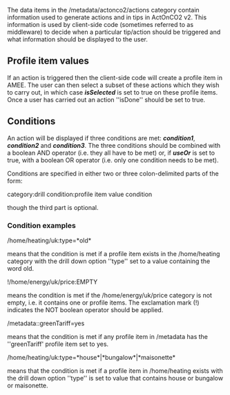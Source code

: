 The data items in the /metadata/actonco2/actions category contain
information used to generate actions and in tips in ActOnCO2 v2. This
information is used by client-side code (sometimes referred to as
middleware) to decide when a particular tip/action should be triggered
and what information should be displayed to the user.

## Profile item values

If an action is triggered then the client-side code will create a
profile item in AMEE. The user can then select a subset of these actions
which they wish to carry out, in which case ***isSelected*** is set to
true on these profile items. Once a user has carried out an action
''isDone'' should be set to true.

## Conditions

An action will be displayed if three conditions are met:
***condition1***, ***condition2*** and ***condition3***. The three
conditions should be combined with a boolean AND operator (i.e. they all
have to be met) or, if ***useOr*** is set to true, with a boolean OR
operator (i.e. only one condition needs to be met).

Conditions are specified in either two or three colon-delimited parts of
the form:

category:drill condition:profile item value condition

though the third part is optional.

### Condition examples

/home/heating/uk:type=\*old\*

means that the condition is met if a profile item exists in the
/home/heating category with the drill down option ''type'' set to a
value containing the word old.

\!/home/energy/uk/price:EMPTY

means the condition is met if the /home/energy/uk/price category is not
empty, i.e. it contains one or profile items. The exclamation mark (\!)
indicates the NOT boolean operator should be applied.

/metadata::greenTariff=yes

means that the condition is met if any profile item in /metadata has the
''greenTariff' profile item set to yes.

/home/heating/uk:type=\*house\*|\*bungalow\*|\*maisonette\*

means that the condition is met if a profile item in /home/heating
exists with the drill down option ''type'' is set to value that contains
house or bungalow or maisonette.
